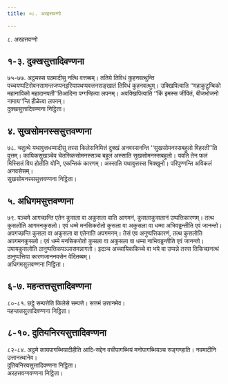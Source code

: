 ```yaml
---
title: ०८. अरहत्तवग्गो

---
```

८. अरहत्तवग्गो  


## १-३. दुक्खसुत्तादिवण्णना

७५-७७. अट्ठमस्स पठमादीसु नत्थि वत्तब्बम्। ततिये तिविधं कुहनवत्थुन्ति पच्चयप्पटिसेवनसामन्तजप्पनइरियापथप्पवत्तनसङ्खातं तिविधं कुहनवत्थुम्। उक्खिपित्वाति ‘‘महाकुटुम्बिको महानाविको महादानपती’’तिआदिना पग्गण्हित्वा लपनम्। अवक्खिपित्वाति ‘‘किं इमस्स जीवितं, बीजभोजनो नामाय’’न्ति हीळेत्वा लपनम्।  
दुक्खसुत्तादिवण्णना निट्ठिता।  


## ४. सुखसोमनस्ससुत्तवण्णना

७८. चतुत्थे यथावुत्तधम्मादीसु तस्स किलेसनिमित्तं दुक्खं अनवस्सनन्ति ‘‘सुखसोमनस्सबहुलो विहरती’’ति वुत्तम्। कायिकसुखञ्चेव चेतसिकसोमनस्सञ्च बहुलं अस्साति सुखसोमनस्सबहुलो। यवति तेन फलं मिस्सितं विय होतीति योनि, एकन्तिकं कारणम्। अस्साति यथावुत्तस्स भिक्खुनो। परिपुण्णन्ति अविकलं अनवसेसम्।  
सुखसोमनस्ससुत्तवण्णना निट्ठिता।  


## ५. अधिगमसुत्तवण्णना

७९. पञ्चमे आगच्छन्ति एतेन कुसला वा अकुसला वाति आगमनं, कुसलाकुसलानं उप्पत्तिकारणम्। तत्थ कुसलोति आगमनकुसलो। एवं धम्मे मनसिकरोतो कुसला वा अकुसला वा धम्मा अभिवड्ढन्तीति एवं जानन्तो। अपगच्छन्ति कुसला वा अकुसला वा एतेनाति अपगमनम्। तेसं एव अनुप्पत्तिकारणं, तत्थ कुसलोति अपगमनकुसलो। एवं धम्मे मनसिकरोतो कुसला वा अकुसला वा धम्मा नाभिवड्ढन्तीति एवं जानन्तो। उपायकुसलोति ठानुप्पत्तिकपञ्ञासमन्नागतो। इदञ्च अच्चायिककिच्चे वा भये वा उप्पन्ने तस्स तिकिच्छनत्थं ठानुप्पत्तिया कारणजाननवसेन वेदितब्बम्।  
अधिगमसुत्तवण्णना निट्ठिता।  


## ६-७. महन्तत्तसुत्तादिवण्णना

८०-८१. छट्ठे सम्पत्तेति किलेसे सम्पत्ते। सत्तमं उत्तानमेव।  
महन्तत्तसुत्तादिवण्णना निट्ठिता।  


## ८-१०. दुतियनिरयसुत्तादिवण्णना

८२-८४. अट्ठमे कायपागब्भियादीहीति आदि-सद्देन वचीपागब्भियं मनोपागब्भियञ्च सङ्गण्हाति। नवमादीनि उत्तानत्थानेव।  
दुतियनिरयसुत्तादिवण्णना निट्ठिता।  
अरहत्तवग्गवण्णना निट्ठिता।  